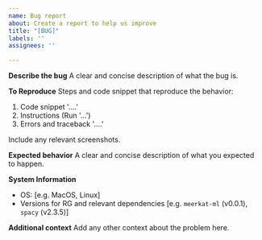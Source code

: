 ```yaml
---
name: Bug report
about: Create a report to help us improve
title: "[BUG]"
labels: ''
assignees: ''

---
```


**Describe the bug**
A clear and concise description of what the bug is.

**To Reproduce**
Steps and code snippet that reproduce the behavior:

1. Code snippet '....'
2. Instructions (Run '...')
3. Errors and traceback '....'

Include any relevant screenshots.

**Expected behavior**
A clear and concise description of what you expected to happen.

**System Information**
 - OS: [e.g. MacOS, Linux]
 - Versions for RG and relevant dependencies [e.g. `meerkat-ml` (v0.0.1), `spacy` (v2.3.5)]

**Additional context**
Add any other context about the problem here.
